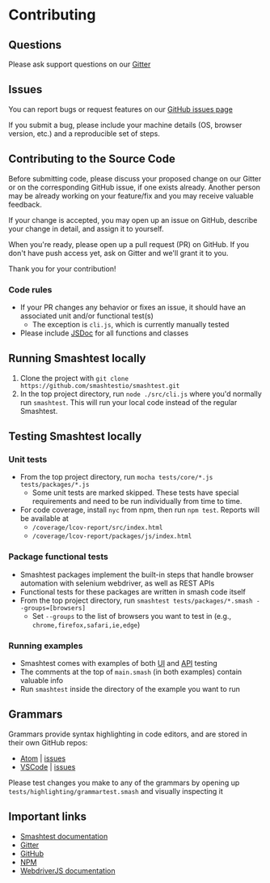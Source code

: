 # Contributing

## Questions

Please ask support questions on our [Gitter](https://gitter.im/smashtestio/community)

## Issues

You can report bugs or request features on our [GitHub issues page](https://github.com/smashtestio/smashtest/issues)

If you submit a bug, please include your machine details (OS, browser version, etc.) and a reproducible set of steps.

## Contributing to the Source Code

Before submitting code, please discuss your proposed change on our Gitter or on the corresponding GitHub issue,
if one exists already. Another person may be already working on your feature/fix and you may receive valuable feedback.

If your change is accepted, you may open up an issue on GitHub, describe your change in detail, and assign it to yourself.

When you're ready, please open up a pull request (PR) on GitHub.
If you don't have push access yet, ask on Gitter and we'll grant it to you.

Thank you for your contribution!

### Code rules

- If your PR changes any behavior or fixes an issue, it should have an associated unit and/or functional test(s)
    - The exception is `cli.js`, which is currently manually tested
- Please include [JSDoc](https://devhints.io/jsdoc) for all functions and classes

## Running Smashtest locally

1. Clone the project with `git clone https://github.com/smashtestio/smashtest.git`
2. In the top project directory, run `node ./src/cli.js` where you'd normally run `smashtest`.
This will run your local code instead of the regular Smashtest.

## Testing Smashtest locally

### Unit tests

- From the top project directory, run `mocha tests/core/*.js tests/packages/*.js`
    - Some unit tests are marked skipped. These tests have special requirements and need to be run individually from time to time.
- For code coverage, install `nyc` from npm, then run `npm test`. Reports will be available at
    - `/coverage/lcov-report/src/index.html`
    - `/coverage/lcov-report/packages/js/index.html`

### Package functional tests

- Smashtest packages implement the built-in steps that handle browser automation with selenium webdriver, as well as REST APIs
- Functional tests for these packages are written in smash code itself
- From the top project directory, run `smashtest tests/packages/*.smash --groups=[browsers]`
    - Set `--groups` to the list of browsers you want to test in (e.g., `chrome,firefox,safari,ie,edge`)

### Running examples

- Smashtest comes with examples of both [UI](https://github.com/smashtestio/smashtest/tree/master/examples/web-ui/todomvc) and
[API](https://github.com/smashtestio/smashtest/tree/master/examples/api/onwater) testing
- The comments at the top of `main.smash` (in both examples) contain valuable info
- Run `smashtest` inside the directory of the example you want to run

## Grammars

Grammars provide syntax highlighting in code editors, and are stored in their own GitHub repos:
- [Atom](https://github.com/smashtestio/language-smash) | [issues](https://github.com/smashtestio/language-smash/issues)
- [VSCode](https://github.com/smashtestio/smash-language-vscode) | [issues](https://github.com/smashtestio/smash-language-vscode/issues)

Please test changes you make to any of the grammars by opening up `tests/highlighting/grammartest.smash` and visually inspecting it

## Important links

- [Smashtest documentation](https://smashtest.io/)
- [Gitter](https://gitter.im/smashtestio/community)
- [GitHub](https://github.com/smashtestio/smashtest)
- [NPM](https://www.npmjs.com/package/smashtest)
- [WebdriverJS documentation](https://seleniumhq.github.io/selenium/docs/api/javascript/module/selenium-webdriver)
